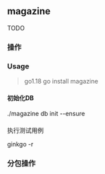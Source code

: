## magazine

TODO 



### 操作


### Usage 

> go1.18
go install magazine

#### 初始化DB
./magazine db init --ensure

#### 

执行测试用例

ginkgo  -r 


### 分包操作